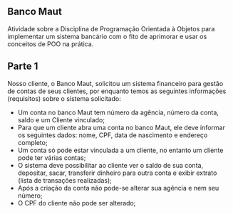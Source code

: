 ## Banco Maut

Atividade sobre a Disciplina de Programação Orientada à Objetos para implementar um sistema bancário com o fito de aprimorar e usar os conceitos de POO na prática.

## Parte 1

Nosso cliente, o Banco Maut,  solicitou um sistema financeiro para gestão de contas de seus clientes, por enquanto temos as seguintes informações (requisitos) sobre o sistema solicitado:
    
- Um conta no banco Maut tem número da agência, número da conta, saldo e um Cliente vinculado;
- Para que um cliente abra uma conta no banco Maut, ele deve informar os seguintes dados: nome, CPF, data de nascimento e endereço completo;
- Um conta só pode estar vinculada a um cliente, no entanto um cliente pode ter várias contas;
- O sistema deve possibilitar ao cliente ver o saldo de sua conta, depositar, sacar, transferir dinheiro para outra conta e exibir extrato (lista de transações realizadas);
- Após a criação da conta não pode-se alterar sua agência e nem seu número;
- O CPF do cliente não pode ser alterado;
